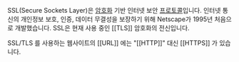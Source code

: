 

SSL(Secure Sockets Layer)은 [암호화](https://www.cloudflare.com/learning/ssl/what-is-encryption/) 기반 인터넷 보안 [프로토콜](https://www.cloudflare.com/learning/network-layer/what-is-a-protocol/)입니다. 인터넷 통신의 개인정보 보호, 인증, 데이터 무결성을 보장하기 위해 Netscape가 1995년 처음으로 개발했습니다. SSL은 현재 사용 중인 [[TLS]] 암호화의 전신입니다.

SSL/TLS 를 사용하는 웹사이트의 [[URL]] 에는 "[[HTTP]]" 대신 [[HTTPS]] 가 있습니다.